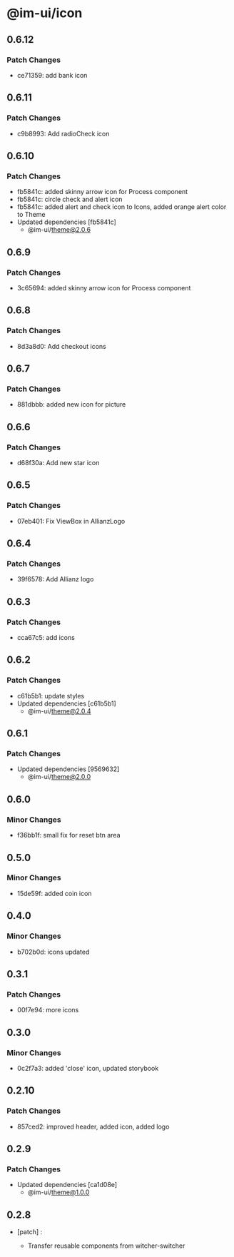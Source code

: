 # @im-ui/icon

## 0.6.12

### Patch Changes

- ce71359: add bank icon

## 0.6.11

### Patch Changes

- c9b8993: Add radioCheck icon

## 0.6.10

### Patch Changes

- fb5841c: added skinny arrow icon for Process component
- fb5841c: circle check and alert icon
- fb5841c: added alert and check icon to Icons, added orange alert color to Theme
- Updated dependencies [fb5841c]
  - @im-ui/theme@2.0.6

## 0.6.9

### Patch Changes

- 3c65694: added skinny arrow icon for Process component

## 0.6.8

### Patch Changes

- 8d3a8d0: Add checkout icons

## 0.6.7

### Patch Changes

- 881dbbb: added new icon for picture

## 0.6.6

### Patch Changes

- d68f30a: Add new star icon

## 0.6.5

### Patch Changes

- 07eb401: Fix ViewBox in AllianzLogo

## 0.6.4

### Patch Changes

- 39f6578: Add Allianz logo

## 0.6.3

### Patch Changes

- cca67c5: add icons

## 0.6.2

### Patch Changes

- c61b5b1: update styles
- Updated dependencies [c61b5b1]
  - @im-ui/theme@2.0.4

## 0.6.1

### Patch Changes

- Updated dependencies [9569632]
  - @im-ui/theme@2.0.0

## 0.6.0

### Minor Changes

- f36bb1f: small fix for reset btn area

## 0.5.0

### Minor Changes

- 15de59f: added coin icon

## 0.4.0

### Minor Changes

- b702b0d: icons updated

## 0.3.1

### Patch Changes

- 00f7e94: more icons

## 0.3.0

### Minor Changes

- 0c2f7a3: added 'close' icon, updated storybook

## 0.2.10

### Patch Changes

- 857ced2: improved header, added icon, added logo

## 0.2.9

### Patch Changes

- Updated dependencies [ca1d08e]
  - @im-ui/theme@1.0.0

## 0.2.8

- [patch] :

  - Transfer reusable components from witcher-switcher
